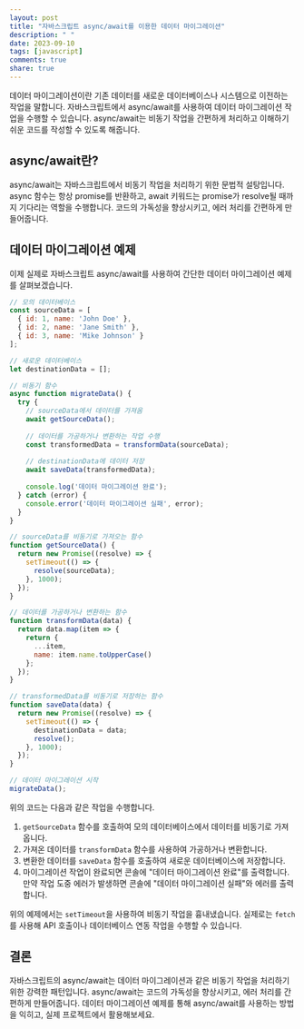 ```yaml
---
layout: post
title: "자바스크립트 async/await를 이용한 데이터 마이그레이션"
description: " "
date: 2023-09-10
tags: [javascript]
comments: true
share: true
---
```


데이터 마이그레이션이란 기존 데이터를 새로운 데이터베이스나 시스템으로 이전하는 작업을 말합니다. 자바스크립트에서 async/await를 사용하여 데이터 마이그레이션 작업을 수행할 수 있습니다. async/await는 비동기 작업을 간편하게 처리하고 이해하기 쉬운 코드를 작성할 수 있도록 해줍니다.

## async/await란?

async/await는 자바스크립트에서 비동기 작업을 처리하기 위한 문법적 설탕입니다. async 함수는 항상 promise를 반환하고, await 키워드는 promise가 resolve될 때까지 기다리는 역할을 수행합니다. 코드의 가독성을 향상시키고, 에러 처리를 간편하게 만들어줍니다.

## 데이터 마이그레이션 예제

이제 실제로 자바스크립트 async/await를 사용하여 간단한 데이터 마이그레이션 예제를 살펴보겠습니다.

```javascript
// 모의 데이터베이스
const sourceData = [
  { id: 1, name: 'John Doe' },
  { id: 2, name: 'Jane Smith' },
  { id: 3, name: 'Mike Johnson' }
];

// 새로운 데이터베이스
let destinationData = [];

// 비동기 함수
async function migrateData() {
  try {
    // sourceData에서 데이터를 가져옴
    await getSourceData();
    
    // 데이터를 가공하거나 변환하는 작업 수행
    const transformedData = transformData(sourceData);
    
    // destinationData에 데이터 저장
    await saveData(transformedData);
    
    console.log('데이터 마이그레이션 완료');
  } catch (error) {
    console.error('데이터 마이그레이션 실패', error);
  }
}

// sourceData를 비동기로 가져오는 함수
function getSourceData() {
  return new Promise((resolve) => {
    setTimeout(() => {
      resolve(sourceData);
    }, 1000);
  });
}

// 데이터를 가공하거나 변환하는 함수
function transformData(data) {
  return data.map(item => {
    return {
      ...item,
      name: item.name.toUpperCase()
    };
  });
}

// transformedData를 비동기로 저장하는 함수
function saveData(data) {
  return new Promise((resolve) => {
    setTimeout(() => {
      destinationData = data;
      resolve();
    }, 1000);
  });
}

// 데이터 마이그레이션 시작
migrateData();
```

위의 코드는 다음과 같은 작업을 수행합니다.

1. `getSourceData` 함수를 호출하여 모의 데이터베이스에서 데이터를 비동기로 가져옵니다.
2. 가져온 데이터를 `transformData` 함수를 사용하여 가공하거나 변환합니다.
3. 변환한 데이터를 `saveData` 함수를 호출하여 새로운 데이터베이스에 저장합니다.
4. 마이그레이션 작업이 완료되면 콘솔에 "데이터 마이그레이션 완료"를 출력합니다. 만약 작업 도중 에러가 발생하면 콘솔에 "데이터 마이그레이션 실패"와 에러를 출력합니다.

위의 예제에서는 `setTimeout`을 사용하여 비동기 작업을 흉내냈습니다. 실제로는 `fetch`를 사용해 API 호출이나 데이터베이스 연동 작업을 수행할 수 있습니다.

## 결론

자바스크립트의 async/await는 데이터 마이그레이션과 같은 비동기 작업을 처리하기 위한 강력한 패턴입니다. async/await는 코드의 가독성을 향상시키고, 에러 처리를 간편하게 만들어줍니다. 데이터 마이그레이션 예제를 통해 async/await를 사용하는 방법을 익히고, 실제 프로젝트에서 활용해보세요.